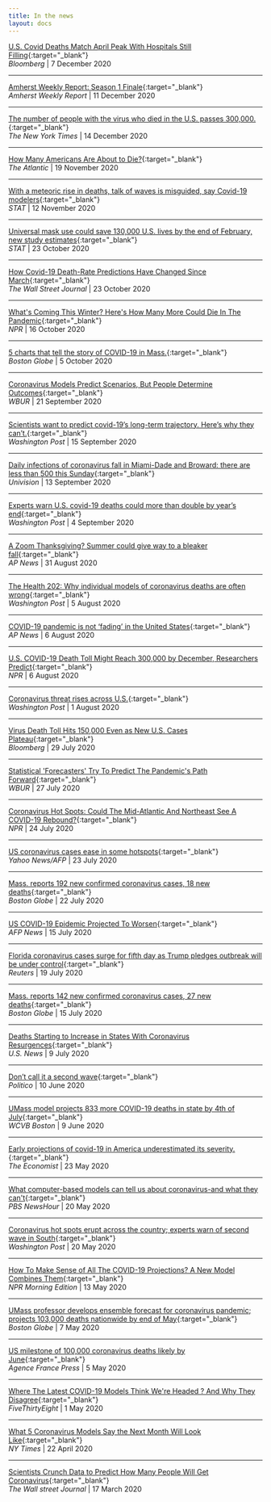 ```yaml
---
title: In the news
layout: docs
---
```


[U.S. Covid Deaths Match April Peak With Hospitals Still Filling](https://www.bloomberg.com/news/articles/2020-12-07/u-s-covid-deaths-match-april-peak-with-hospitals-still-filling){:target="_blank"}  
_Bloomberg_ | 7 December 2020

***

[Amherst Weekly Report: Season 1 Finale](https://youtu.be/vAA7Vjow4xo){:target="_blank"}  
_Amherst Weekly Report_ | 11 December 2020

***

[The number of people with the virus who died in the U.S. passes 300,000.](https://www.nytimes.com/live/2020/12/14/world/covid-19-coronavirus#the-number-of-people-with-the-virus-who-died-in-the-us-passes-300000){:target="_blank"}  
_The New York Times_ | 14 December 2020

***


[How Many Americans Are About to Die?](https://www.theatlantic.com/science/archive/2020/11/coronavirus-death-rate-third-surge/617150/){:target="_blank"}  
_The Atlantic_ | 19 November 2020

***


[With a meteoric rise in deaths, talk of waves is misguided, say Covid-19 modelers](https://www.statnews.com/2020/11/12/with-a-meteoric-rise-in-deaths-talk-of-waves-is-misguided-say-covid-19-modelers/){:target="_blank"}  
_STAT_ | 12 November 2020

***


[Universal mask use could save 130,000 U.S. lives by the end of February, new study estimates](https://www.statnews.com/2020/10/23/universal-mask-use-could-save-130000-lives-by-the-end-of-february-new-modeling-study-says/){:target="_blank"}  
_STAT_ | 23 October 2020

***

[How Covid-19 Death-Rate Predictions Have Changed Since March](https://www.wsj.com/articles/how-covid-19-death-rate-predictions-have-changed-since-march-11603445400?st=ogt1to63xgermm6&reflink=article_email_share){:target="_blank"}  
_The Wall Street Journal_ | 23 October 2020

***

[What's Coming This Winter? Here's How Many More Could Die In The Pandemic](https://www.npr.org/sections/health-shots/2020/10/16/924240204/how-bad-will-coronavirus-be-this-winter-model-projects-170-000-more-u-s-deaths){:target="_blank"}  
_NPR_ | 16 October 2020

***

[5 charts that tell the story of COVID-19 in Mass.](https://www.bostonglobe.com/2020/10/05/nation/5-charts-that-tell-story-covid-19-mass/){:target="_blank"}  
_Boston Globe_ | 5 October 2020

***

[Coronavirus Models Predict Scenarios, But People Determine Outcomes](https://www.wbur.org/hereandnow/2020/09/21/coronavirus-models-outcomes){:target="_blank"}  
_WBUR_ | 21 September 2020

***

[Scientists want to predict covid-19’s long-term trajectory. Here’s why they can’t.](https://www.washingtonpost.com/outlook/2020/09/15/scientists-want-predict-covid-19s-long-term-trajectory-heres-why-they-cant/){:target="_blank"}  
_Washington Post_ | 15 September 2020

***

[Daily infections of coronavirus fall in Miami-Dade and Broward: there are less than 500 this Sunday](https://www.univision.com/local/miami-wltv/continuan-bajando-los-casos-diarios-de-coronavirus-en-florida-las-muertes-tambien-disminuyen){:target="_blank"}  
_Univision_ | 13 September 2020

***

[Experts warn U.S. covid-19 deaths could more than double by year’s end](https://www.washingtonpost.com/health/experts-warn-us-death-toll-could-hit-410000-by-years-end/2020/09/04/ffc34736-eea7-11ea-99a1-71343d03bc29_story.html?hpid=hp_hp-banner-low_410000deaths-10a:homepage/story-ans){:target="_blank"}  
_Washington Post_ | 4 September 2020

***

[A Zoom Thanksgiving? Summer could give way to a bleaker fall](https://apnews.com/cc6ed42c1bcc5109b1e6b1bccc39091d){:target="_blank"}  
_AP News_ | 31 August 2020

***

[The Health 202: Why individual models of coronavirus deaths are often wrong](https://www.washingtonpost.com/politics/2020/08/05/health-202-why-individual-models-coronavirus-deaths-are-often-wrong/){:target="_blank"}  
_Washington Post_ | 5 August 2020

***

[COVID-19 pandemic is not ‘fading’ in the United States](https://apnews.com/afs:Content:9213894577){:target="_blank"}  
_AP News_ | 6 August 2020

***

[U.S. COVID-19 Death Toll Might Reach 300,000 by December, Researchers Predict](https://www.npr.org/2020/08/06/899881918/u-s-covid-19-death-toll-might-reach-300-000-by-december-researchers-predict){:target="_blank"}  
_NPR_ | 6 August 2020

***

[Coronavirus threat rises across U.S.](https://www.washingtonpost.com/health/coronavirus-threat-rises-across-us-we-just-have-to-assume-the-monster-is-everywhere/2020/08/01/cdb505e0-d1d8-11ea-8c55-61e7fa5e82ab_story.html){:target="_blank"}  
_Washington Post_ | 1 August 2020

***

[Virus Death Toll Hits 150,000 Even as New U.S. Cases Plateau](https://www.bloomberg.com/news/articles/2020-07-29/virus-death-toll-hits-150-000-even-as-new-u-s-cases-plateau?srnd=coronavirus){:target="_blank"}  
_Bloomberg_ | 29 July 2020

***

[Statistical 'Forecasters' Try To Predict The Pandemic's Path Forward](https://www.wbur.org/commonhealth/2020/07/27/umass-amherst-coronavirus-modeling-reich){:target="_blank"}  
_WBUR_ | 27 July 2020

***


[Coronavirus Hot Spots: Could The Mid-Atlantic And Northeast See A COVID-19 Rebound?](https://www.npr.org/sections/health-shots/2020/07/24/895144417/coronavirus-hot-spots-could-the-mid-atlantic-and-northeast-see-a-covid-19-reboun){:target="_blank"}  
_NPR_ | 24 July 2020

***

[US coronavirus cases ease in some hotspots](https://news.yahoo.com/us-coronavirus-cases-ease-hotspots-171043026.html){:target="_blank"}  
_Yahoo News/AFP_ | 23 July 2020

***

[Mass. reports 192 new confirmed coronavirus cases, 18 new deaths](https://www.bostonglobe.com/2020/07/22/nation/umass-model-sees-continued-slow-decline-mass-coronavirus-deaths/){:target="_blank"}  
_Boston Globe_ | 22 July 2020

***

[US COVID-19 Epidemic Projected To Worsen](https://www.barrons.com/news/us-covid-19-epidemic-projected-to-worsen-01594826104){:target="_blank"}  
_AFP News_ | 15 July 2020

***

[Florida coronavirus cases surge for fifth day as Trump pledges outbreak will be under control](https://www.reuters.com/article/us-health-coronavirus-usa-idUSKCN24K0IP){:target="_blank"}  
_Reuters_ | 19 July 2020

***


[Mass. reports 142 new confirmed coronavirus cases, 27 new deaths](https://www.bostonglobe.com/2020/07/15/nation/umass-model-predicts-total-8774-mass-coronavirus-deaths-four-weeks/){:target="_blank"}  
_Boston Globe_ | 15 July 2020

***

[Deaths Starting to Increase in States With Coronavirus Resurgences](https://www.usnews.com/news/health-news/articles/2020-07-09/coronavirus-deaths-increasing-in-states-with-resurgences){:target="_blank"}  
_U.S. News_ | 9 July 2020

***

[Don’t call it a second wave](https://www.politico.com/newsletters/politico-nightly-coronavirus-special-edition/2020/06/10/dont-call-it-a-second-wave-489488){:target="_blank"}  
_Politico_ | 10 June 2020

***

[UMass model projects 833 more COVID-19 deaths in state by 4th of July](https://www.wcvb.com/article/umass-model-projects-833-more-covid-19-deaths-in-state-by-4th-of-july/32819172){:target="_blank"}  
_WCVB Boston_ | 9 June 2020  

***

[Early projections of covid-19 in America underestimated its severity.](https://www.economist.com/graphic-detail/2020/05/23/early-projections-of-covid-19-in-america-underestimated-its-severity){:target="_blank"}  
_The Economist_ | 23 May 2020

***  

[What computer-based models can tell us about coronavirus-and what they can't](https://www.pbs.org/newshour/show/what-computer-based-models-can-tell-us-about-coronavirus-and-what-they-cant){:target="_blank"}  
_PBS NewsHour_ | 20 May 2020 

***

[Coronavirus hot spots erupt across the country; experts warn of second wave in South](https://www.washingtonpost.com/health/coronavirus-hot-spots-erupt-across-the-country-experts-warn-of-possible-outbreaks-in-south/2020/05/20/49bc6d10-9ab4-11ea-a282-386f56d579e6_story.html){:target="_blank"}  
_Washington Post_ | 20 May 2020  

***

[How To Make Sense of All The COVID-19 Projections? A New Model Combines Them](https://www.npr.org/sections/health-shots/2020/05/13/855038708/combining-different-models-new-coronavirus-projection-shows-110-000-deaths-by-ju){:target="_blank"}  
_NPR Morning Edition_ | 13 May 2020

***

[UMass professor develops ensemble forecast for coronavirus pandemic; projects 103,000 deaths nationwide by end of May](https://www.bostonglobe.com/2020/05/07/metro/umass-professor-develops-ensemble-forecast-coronavirus-pandemic-projects-103000-deaths-nationwide-by-end-may/){:target="_blank"}  
_Boston Globe_ | 7 May 2020  

***

[US milestone of 100,000 coronavirus deaths likely by June](https://www.deccanherald.com/international/world-news-politics/us-milestone-of-100000-coronavirus-deaths-likely-by-june-833657.html){:target="_blank"}  
_Agence France Press_ | 5 May 2020  

***

[Where The Latest COVID-19 Models Think We're Headed ? And Why They Disagree](https://projects.fivethirtyeight.com/covid-forecasts/){:target="_blank"}  
_FiveThirtyEight_ | 1 May 2020  

***

[What 5 Coronavirus Models Say the Next Month Will Look Like](https://www.nytimes.com/interactive/2020/04/22/upshot/coronavirus-models.html){:target="_blank"}  
_NY Times_ | 22 April 2020  

***
[Scientists Crunch Data to Predict How Many People Will Get Coronavirus](https://www.wsj.com/articles/scientists-crunch-data-to-predict-how-many-people-will-get-coronavirus-11584479851){:target="_blank"}  
_The Wall street Journal_ | 17 March 2020  

